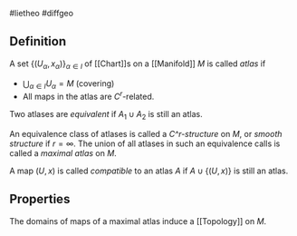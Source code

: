 #lietheo #diffgeo

## Definition
A set $\{(U_\alpha, x_\alpha)\}_{\alpha \in I}$ of [[Chart]]s on a [[Manifold]] $M$ is called *atlas* if
 - $\bigcup_{\alpha \in I} U_\alpha = M$ (covering)
 - All maps in the atlas are $C^r$-related.

Two atlases are *equivalent* if $A_1 \cup A_2$ is still an atlas.

An equivalence class of atlases is called a   *C^r-structure* on $M$, or *smooth structure* if $r = \infty$.
The union of all atlases in such an equivalence calls is called a *maximal atlas* on $M$.

A map $(U,x)$ is called *compatible* to an atlas $A$ if  $A \cup \{(U,x)\}$ is still an atlas.

## Properties
The domains of maps of a maximal atlas induce a [[Topology]] on $M$.
